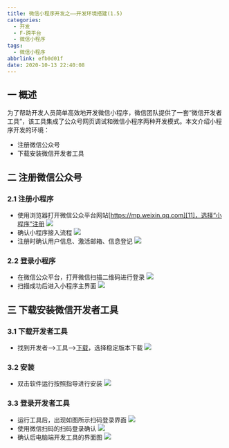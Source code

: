 ```yaml
---
title: 微信小程序开发之——开发环境搭建(1.5)
categories:
  - 开发
  - F-跨平台
  - 微信小程序
tags:
  - 微信小程序
abbrlink: efb0d01f
date: 2020-10-13 22:40:08
---
```

## 一 概述

为了帮助开发人员简单高效地开发微信小程序，微信团队提供了一套“微信开发者工具”，该工具集成了公众号网页调试和微信小程序两种开发模式。本文介绍小程序开发的环境：

* 注册微信公众号
* 下载安装微信开发者工具

<!--more-->

## 二 注册微信公众号

### 2.1 注册小程序

* 使用浏览器打开微信公众平台网站[https://mp.weixin.qq.com][11]，选择“小程序”注册
  ![][1]
* 确认小程序接入流程
  ![][2]
* 注册时确认用户信息、激活邮箱、信息登记
  ![][3]

### 2.2 登录小程序
* 在微信公众平台，打开微信扫描二维码进行登录
  ![][4]
* 扫描成功后进入小程序主界面
  ![][5]

## 三 下载安装微信开发者工具

### 3.1 下载开发者工具

* 找到开发者——>工具——>[下载][12]，选择稳定版本下载
  ![][6]

### 3.2 安装

* 双击软件运行按照指导进行安装
  ![][7]

### 3.3 登录开发者工具

* 运行工具后，出现如图所示扫码登录界面
  ![][8]
* 使用微信扫码的扫码登录确认
  ![][9]
* 确认后电脑端开发工具的界面图
  ![][10]



[1]:https://raw.githubusercontent.com/PGzxc/CDN/master/blog-wechat/wechat-for-accout-select.png
[2]:https://raw.githubusercontent.com/PGzxc/CDN/master/blog-wechat/wechat-regist-process-view.png
[3]:https://raw.githubusercontent.com/PGzxc/CDN/master/blog-wechat/wechat-regist-userinfo.png
[4]:https://raw.githubusercontent.com/PGzxc/CDN/master/blog-wechat/wechat-regist-login-scan.png
[5]:https://raw.githubusercontent.com/PGzxc/CDN/master/blog-wechat/wechat-regist-login-success-main.png
[6]:https://raw.githubusercontent.com/PGzxc/CDN/master/blog-wechat/wechat-tools-download-webpage.png
[7]:https://raw.githubusercontent.com/PGzxc/CDN/master/blog-wechat/wechat-tools-install-start.png
[8]:https://raw.githubusercontent.com/PGzxc/CDN/master/blog-wechat/wechat-tools-login-scan.png
[9]:https://raw.githubusercontent.com/PGzxc/CDN/master/blog-wechat/wechat-tools-login-sure.png
[10]:https://raw.githubusercontent.com/PGzxc/CDN/master/blog-wechat/wechat-tools-login-success.png
[11]:https://mp.weixin.qq.com/
[12]:https://developers.weixin.qq.com/miniprogram/dev/devtools/stable.html

